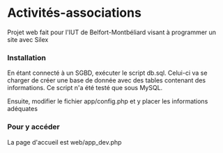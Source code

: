 # Activités-associations
Projet web fait pour l'IUT de Belfort-Montbéliard visant à programmer un site avec Silex

### Installation

En étant connecté à un SGBD, exécuter le script db.sql. Celui-ci va se charger de créer une base de donnée avec des tables contenant des informations. Ce script n'a été testé que sous MySQL.

Ensuite, modifier le fichier app/config.php et y placer les informations adéquates

### Pour y accéder

La page d'accueil est web/app_dev.php

